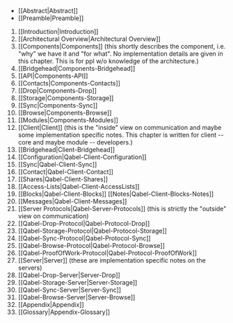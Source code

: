 * [[Abstract|Abstract]]
* [[Preamble|Preamble]]

1. [[Introduction|Introduction]]
2. [[Architectural Overview|Architectural Overview]]
2. [[Components|Components]] (this shortly describes the component, i.e. "why" we have it and "for what". No implementation details are given in this chapter. This is for ppl w/o knowledge of the architecture.)
  1. [[Bridgehead|Components-Bridgehead]]
  2. [[API|Components-API]]
  3. [[Contacts|Components-Contacts]]
  4. [[Drop|Components-Drop]]
  5. [[Storage|Components-Storage]]
  6. [[Sync|Components-Sync]]
  7. [[Browse|Components-Browse]]
  8. [[Modules|Components-Modules]]
3. [[Client|Client]] (this is the "inside" view on communication and maybe some implementation specific notes. This chapter is written for client -- core and maybe module -- developers.)
  1. [[Bridgehead|Client-Bridgehead]]
  2. [[Configuration|Qabel-Client-Configuration]]
  3. [[Sync|Qabel-Client-Sync]]
  4. [[Contact|Qabel-Client-Contact]]
  5. [[Shares|Qabel-Client-Shares]]
  6. [[Access-Lists|Qabel-Client-AccessLists]]
  7. [[Blocks|Qabel-Client-Blocks]] [[Notes|Qabel-Client-Blocks-Notes]]
  8. [[Messages|Qabel-Client-Messages]]
4. [[Server Protocols|Qabel-Server-Protocols]] (this is strictly the "outside" view on communication)
  1. [[Qabel-Drop-Protocol|Qabel-Protocol-Drop]]
  2. [[Qabel-Storage-Protocol|Qabel-Protocol-Storage]]
  3. [[Qabel-Sync-Protocol|Qabel-Protocol-Sync]]
  4. [[Qabel-Browse-Protocol|Qabel-Protocol-Browse]]
  5. [[Qabel-ProofOfWork-Protocol|Qabel-Protocol-ProofOfWork]]
5. [[Server|Server]] (these are implementation specific notes on the servers)
  1. [[Qabel-Drop-Server|Server-Drop]]
  2. [[Qabel-Storage-Server|Server-Storage]]
  3. [[Qabel-Sync-Server|Server-Sync]]
  4. [[Qabel-Browse-Server|Server-Browse]]
6. [[Appendix|Appendix]]
  1. [[Glossary|Appendix-Glossary]]
